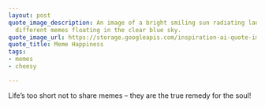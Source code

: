 ```yaml
---
layout: post
quote_image_description: An image of a bright smiling sun radiating laughter with
  different memes floating in the clear blue sky.
quote_image_url: https://storage.googleapis.com/inspiration-ai-quote-images/2023-11-06.jpg
quote_title: Meme Happiness
tags:
- memes
- cheesy

---
```


Life’s too short not to share memes – they are the true remedy for the soul!